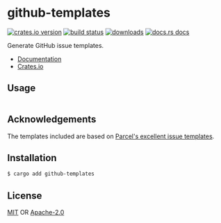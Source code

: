 # github-templates
[![crates.io version][1]][2] [![build status][3]][4]
[![downloads][5]][6] [![docs.rs docs][7]][8]

Generate GitHub issue templates.

- [Documentation][8]
- [Crates.io][2]

## Usage
```txt
```

## Acknowledgements
The templates included are based on [Parcel's excellent issue
templates](https://github.com/parcel-bundler/parcel/tree/master/.github/ISSUE_TEMPLATE).

## Installation
```sh
$ cargo add github-templates
```

## License
[MIT](./LICENSE-MIT) OR [Apache-2.0](./LICENSE-APACHE)

[1]: https://img.shields.io/crates/v/github-templates.svg?style=flat-square
[2]: https://crates.io/crates/github-templates
[3]: https://img.shields.io/travis/yoshuawuyts/github-templates.svg?style=flat-square
[4]: https://travis-ci.org/yoshuawuyts/github-templates
[5]: https://img.shields.io/crates/d/github-templates.svg?style=flat-square
[6]: https://crates.io/crates/github-templates
[7]: https://img.shields.io/badge/docs-latest-blue.svg?style=flat-square
[8]: https://docs.rs/github-templates
